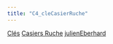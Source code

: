 ```yaml
---
title: "C4_cleCasierRuche"
---
```


[Clés](notes/equipements/cles/C_Clés.md) [Casiers Ruche](notes/equipements/consommables/C_CasierRuche.md) [julienEberhard](notes/utilisateurs/beneficiaires/julienEberhard.md)